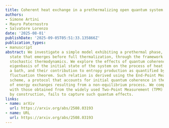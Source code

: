 ```yaml
---
title: Coherent heat exchange in a prethermalizing open quantum system
authors:
- Simone Artini
- Mauro Paternostro
- Salvatore Lorenzo
date: '2025-08-01'
publishDate: '2025-09-05T05:51:33.135866Z'
publication_types:
- manuscript
abstract: We investigate a simple model exhibiting a prethermal phase, i.e. a metastable
  state that emerges before full thermalization, through the framework of quantum
  stochastic thermodynamics. We explore the effects of quantum coherence in the energy
  eigenbasis of the initial state of the system on the process of heat exchange with
  a bath, and their contribution to entropy production as quantified by a heat-exchange
  fluctuation theorem. Such relation is derived using the End-Point Measurement (EPM)
  scheme, a protocol that accounts for initial quantum coherence in the statistics
  of energy exchanges resulting from a non-equilibrium process. We compare these results
  with those obtained from the widely used Two-Point Measurement (TPM) scheme which,
  by construction, fails to capture such quantum effects.
links:
- name: arXiv
  url: https://arxiv.org/abs/2508.03193
- name: URL
  url: https://arxiv.org/abs/2508.03193
---
```

